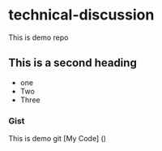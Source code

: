 # technical-discussion
This is demo repo

## This is a second heading

* one
* Two
* Three

### Gist

This is demo git [My Code] (<script src="https://gist.github.com/chennudileepraja/411c562c1fac9840a0526fe74e373816.js"></script>)
